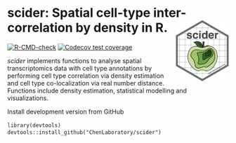 # scider: Spatial cell-type inter-correlation by density in R. <img src="man/figures/scider_sticker.png" align="right" alt="" width="120" />

[![R-CMD-check](https://github.com/ChenLaboratory/scider/workflows/R-CMD-check-bioc/badge.svg)](https://github.com/ChenLaboratory/scider/actions)
[![Codecov test coverage](https://codecov.io/gh/ChenLaboratory/scider/branch/devel/graph/badge.svg)](https://app.codecov.io/gh/ChenLaboratory/scider?branch=devel)

*scider* implements functions to analyse spatial transcriptomics 
data with cell type annotations by performing cell type 
correlation via density estimation and cell type co-localization 
via real number distance. Functions include density 
estimation, statistical modelling and visualizations.


Install development version from GitHub

```
library(devtools)   
devtools::install_github("ChenLaboratory/scider")
```
